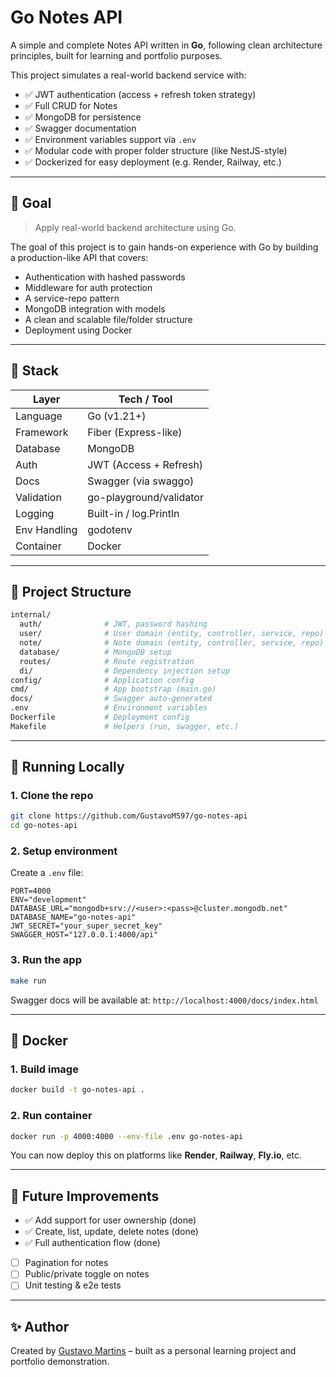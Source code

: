 # Go Notes API

A simple and complete Notes API written in **Go**, following clean architecture principles, built for learning and portfolio purposes.

This project simulates a real-world backend service with:

- ✅ JWT authentication (access + refresh token strategy)
- ✅ Full CRUD for Notes
- ✅ MongoDB for persistence
- ✅ Swagger documentation
- ✅ Environment variables support via `.env`
- ✅ Modular code with proper folder structure (like NestJS-style)
- ✅ Dockerized for easy deployment (e.g. Render, Railway, etc.)

---

## 📌 Goal

> Apply real-world backend architecture using Go.

The goal of this project is to gain hands-on experience with Go by building a production-like API that covers:

- Authentication with hashed passwords
- Middleware for auth protection
- A service-repo pattern
- MongoDB integration with models
- A clean and scalable file/folder structure
- Deployment using Docker

---

## 🧱 Stack

| Layer         | Tech / Tool         |
|---------------|----------------------|
| Language      | Go (v1.21+)          |
| Framework     | Fiber (Express-like) |
| Database      | MongoDB              |
| Auth          | JWT (Access + Refresh) |
| Docs          | Swagger (via swaggo) |
| Validation    | go-playground/validator |
| Logging       | Built-in / log.Println |
| Env Handling  | godotenv             |
| Container     | Docker               |

---

## 📁 Project Structure

```bash
internal/
  auth/              # JWT, password hashing
  user/              # User domain (entity, controller, service, repo)
  note/              # Note domain (entity, controller, service, repo)
  database/          # MongoDB setup
  routes/            # Route registration
  di/                # Dependency injection setup
config/              # Application config
cmd/                 # App bootstrap (main.go)
docs/                # Swagger auto-generated
.env                 # Environment variables
Dockerfile           # Deployment config
Makefile             # Helpers (run, swagger, etc.)
```

---

## 🚀 Running Locally

### 1. Clone the repo
```bash
git clone https://github.com/GustavoMS97/go-notes-api
cd go-notes-api
```

### 2. Setup environment
Create a `.env` file:
```env
PORT=4000
ENV="development"
DATABASE_URL="mongodb+srv://<user>:<pass>@cluster.mongodb.net"
DATABASE_NAME="go-notes-api"
JWT_SECRET="your_super_secret_key"
SWAGGER_HOST="127.0.0.1:4000/api"
```

### 3. Run the app
```bash
make run
```

Swagger docs will be available at: `http://localhost:4000/docs/index.html`

---

## 🐳 Docker

### 1. Build image
```bash
docker build -t go-notes-api .
```

### 2. Run container
```bash
docker run -p 4000:4000 --env-file .env go-notes-api
```

You can now deploy this on platforms like **Render**, **Railway**, **Fly.io**, etc.

---

## 🧠 Future Improvements
- ✅ Add support for user ownership (done)
- ✅ Create, list, update, delete notes (done)
- ✅ Full authentication flow (done)
- [ ] Pagination for notes
- [ ] Public/private toggle on notes
- [ ] Unit testing & e2e tests

---

## ✨ Author
Created by [Gustavo Martins](https://github.com/GustavoMS97) – built as a personal learning project and portfolio demonstration.

